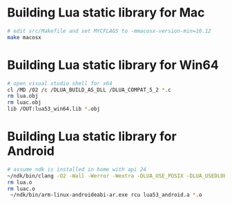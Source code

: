 # Building Lua static library for Mac

```sh
# edit src/Makefile and set MYCFLAGS to -mmacosx-version-min=10.12
make macosx
```

# Building Lua static library for Win64

```sh
# open visual studio shell for x64
cl /MD /O2 /c /DLUA_BUILD_AS_DLL /DLUA_COMPAT_5_2 *.c
rm lua.obj
rm luac.obj
lib /OUT:lua53_win64.lib *.obj
```

# Building Lua static library for Android

```sh
# assume ndk is installed in home with api 24
~/ndk/bin/clang -O2 -Wall -Werror -Wextra -DLUA_USE_POSIX -DLUA_USEDLOPEN -DLUA_COMPAT_5_2 -std=gnu99 -c *.c
rm lua.o
rm luac.o
 ~/ndk/bin/arm-linux-androideabi-ar.exe rcu lua53_android.a *.o
```
